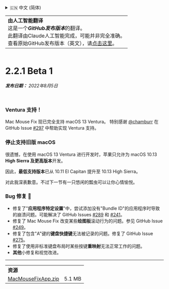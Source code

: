<details>
<summary>🇨🇳 中文 (简体)</summary>

[🇬🇧 English (GitHub)](https://github.com/noah-nuebling/mac-mouse-fix/releases/tag/2.2.1-Beta-1)\
[🇦🇩 Català](https://redirect.macmousefix.com/?target=mmf-release&tag=2.2.1-Beta-1&locale=ca)\
[🇩🇪 Deutsch](https://redirect.macmousefix.com/?target=mmf-release&tag=2.2.1-Beta-1&locale=de)\
[🇪🇸 Español](https://redirect.macmousefix.com/?target=mmf-release&tag=2.2.1-Beta-1&locale=es)\
[🇫🇷 Français](https://redirect.macmousefix.com/?target=mmf-release&tag=2.2.1-Beta-1&locale=fr)\
[🇮🇩 Indonesia](https://redirect.macmousefix.com/?target=mmf-release&tag=2.2.1-Beta-1&locale=id)\
[🇮🇹 Italiano](https://redirect.macmousefix.com/?target=mmf-release&tag=2.2.1-Beta-1&locale=it)\
[🇭🇺 Magyar](https://redirect.macmousefix.com/?target=mmf-release&tag=2.2.1-Beta-1&locale=hu)\
[🇳🇱 Nederlands](https://redirect.macmousefix.com/?target=mmf-release&tag=2.2.1-Beta-1&locale=nl)\
[🇵🇱 Polski](https://redirect.macmousefix.com/?target=mmf-release&tag=2.2.1-Beta-1&locale=pl)\
[🇧🇷 Português (Brasil)](https://redirect.macmousefix.com/?target=mmf-release&tag=2.2.1-Beta-1&locale=pt-BR)\
[🇵🇹 Português (Portugal)](https://redirect.macmousefix.com/?target=mmf-release&tag=2.2.1-Beta-1&locale=pt-PT)\
[🇷🇴 Română](https://redirect.macmousefix.com/?target=mmf-release&tag=2.2.1-Beta-1&locale=ro)\
[🇸🇪 Svenska](https://redirect.macmousefix.com/?target=mmf-release&tag=2.2.1-Beta-1&locale=sv)\
[🇻🇳 Tiếng Việt](https://redirect.macmousefix.com/?target=mmf-release&tag=2.2.1-Beta-1&locale=vi)\
[🇹🇷 Türkçe](https://redirect.macmousefix.com/?target=mmf-release&tag=2.2.1-Beta-1&locale=tr)\
[🇨🇿 Čeština](https://redirect.macmousefix.com/?target=mmf-release&tag=2.2.1-Beta-1&locale=cs)\
[🇬🇷 Ελληνικά](https://redirect.macmousefix.com/?target=mmf-release&tag=2.2.1-Beta-1&locale=el)\
[🇷🇺 Русский](https://redirect.macmousefix.com/?target=mmf-release&tag=2.2.1-Beta-1&locale=ru)\
[🇺🇦 Українська](https://redirect.macmousefix.com/?target=mmf-release&tag=2.2.1-Beta-1&locale=uk)\
[🇮🇱 עברית](https://redirect.macmousefix.com/?target=mmf-release&tag=2.2.1-Beta-1&locale=he)\
[🇸🇦 العربية](https://redirect.macmousefix.com/?target=mmf-release&tag=2.2.1-Beta-1&locale=ar)\
[🇮🇳 हिन्दी](https://redirect.macmousefix.com/?target=mmf-release&tag=2.2.1-Beta-1&locale=hi)\
[🇹🇭 ไทย](https://redirect.macmousefix.com/?target=mmf-release&tag=2.2.1-Beta-1&locale=th)\
**🇨🇳 中文 (简体)**\
[🇨🇳 中文 (繁體)](https://redirect.macmousefix.com/?target=mmf-release&tag=2.2.1-Beta-1&locale=zh-Hant)\
[🇭🇰 中文（香港)](https://redirect.macmousefix.com/?target=mmf-release&tag=2.2.1-Beta-1&locale=zh-HK)\
[🇯🇵 日本語](https://redirect.macmousefix.com/?target=mmf-release&tag=2.2.1-Beta-1&locale=ja)\
[🇰🇷 한국어](https://redirect.macmousefix.com/?target=mmf-release&tag=2.2.1-Beta-1&locale=ko)\
[Help translate Mac Mouse Fix to different languages!](https://github.com/noah-nuebling/mac-mouse-fix/discussions/731)
</details>
<table align=><td>
<b>由人工智能翻译</b><br>
这是一个<b><em>GitHub发布版本</em></b>的翻译。<br>
此翻译由Claude人工智能完成，可能并非完全准确。<br>
查看原始GitHub发布版本（英文），请<a href="https://github.com/noah-nuebling/mac-mouse-fix/releases/tag/2.2.1-Beta-1">点击这里</a>。
</td></table>

<table></table>

# 2.2.1 Beta 1
***发布日期：** 2022年8月5日*

<br>

### Ventura 支持！
Mac Mouse Fix 现已完全支持 macOS 13 Ventura。
特别感谢 [@chamburr](https://github.com/chamburr) 在 GitHub Issue [#297](https://github.com/noah-nuebling/mac-mouse-fix/issues/297) 中帮助实现 Ventura 支持。

### 停止支持旧版 macOS

很遗憾，在使用 macOS 13 Ventura 进行开发时，苹果只允许为 macOS 10.13 **High Sierra 及更高版本**开发。

因此，**最低支持版本**已从 10.11 El Capitan 提升至 10.13 High Sierra。

对此我深表歉意。不过下一节有一只悠闲的瓢虫可以让你心情愉悦。

### Bug 修复 🐞
- 修复了"**应用程序特定设置**"中，尝试添加没有"Bundle ID"的应用程序时导致的崩溃问题。可能解决了 GitHub Issues [#289](https://github.com/noah-nuebling/mac-mouse-fix/issues/289) 和 [#241](https://github.com/noah-nuebling/mac-mouse-fix/issues/241)。
- 修复了 Mac Mouse Fix 改变某些**绘图板**滚动行为的问题。参见 GitHub Issue [#249](https://github.com/noah-nuebling/mac-mouse-fix/issues/249)。
- 修复了包含"A"键的**键盘快捷键**无法被记录的问题。修复了 GitHub Issue [#275](https://github.com/noah-nuebling/mac-mouse-fix/issues/275)。
- 修复了使用非标准键盘布局时某些按键**重映射**无法正常工作的问题。
- **其他**小修复和视觉改进。

---

<table align="start">
<tr>
    <td colspan=2>
        <b>资源</b>
    </td>
</tr>
<tr>
    <td><a href="https://github.com/noah-nuebling/mac-mouse-fix/releases/download/2.2.1-Beta-1/MacMouseFixApp.zip">MacMouseFixApp.zip</a></td>
    <td>5.1 MB</td>
</tr>
</table>
